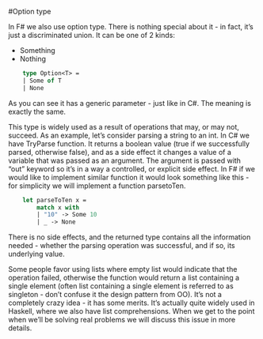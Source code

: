 #Option type

In F# we also use option type. There is nothing special about it - in fact, it’s just a discriminated union. It can be one of 2 kinds:

* Something 
* Nothing 

```fsharp
    type Option<T> = 
    | Some of T
    | None
```

As you can see it has a generic parameter - just like in C#. The meaning is exactly the same. 

This type is widely used as a result of operations that may, or may not, succeed. As an example, let’s consider parsing a string to an int. In C# we have TryParse function. It returns a boolean value (true if we successfully parsed, otherwise false), and as a side effect it changes a value of a variable that was passed as an argument. The argument is passed with “out” keyword so it’s in a way a controlled, or explicit side effect. In F# if we would like to implement similar function it would look something like this - for simplicity we will implement a function parsetoTen.

```fsharp
    let parseToTen x =
        match x with
        | "10" -> Some 10
        | _ -> None
```

There is no side effects, and the returned type contains all the information needed - whether the parsing operation was successful, and if so, its underlying value.

Some people favor using lists where empty list would indicate that the operation failed, otherwise the function would return a list containing a single element (often list containing a single element is referred to as singleton - don’t confuse it the design pattern from OO). It’s not a completely crazy idea - it has some merits. It’s actually quite widely used in Haskell, where we also have list comprehensions. When we get to the point when we’ll be solving real problems we will discuss this issue in more details. 
